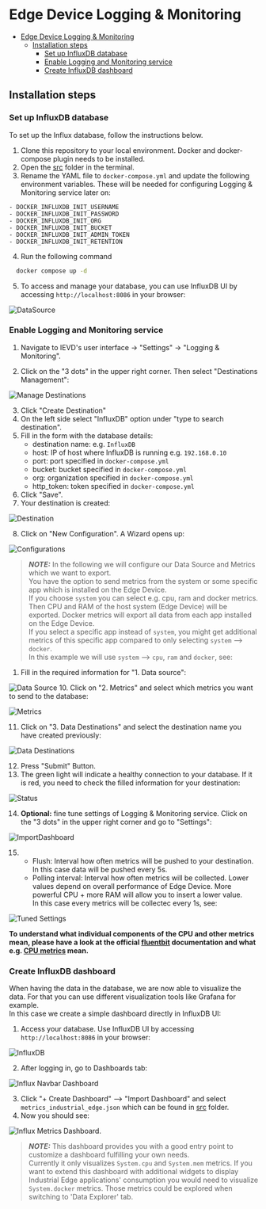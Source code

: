 # Edge Device Logging & Monitoring

- [Edge Device Logging \& Monitoring](#edge-device-logging--monitoring)
  - [Installation steps](#installation-steps)
    - [Set up InfluxDB database](#set-up-influxdb-database)
    - [Enable Logging and Monitoring service](#enable-logging-and-monitoring-service)
    - [Create InfluxDB dashboard](#create-influxdb-dashboard)

## Installation steps

### Set up InfluxDB database

To set up the Influx database, follow the instructions below. 

1. Clone this repository to your local environment. Docker and docker-compose plugin needs to be installed. 
2. Open the [src](../src) folder in the terminal.
3. Rename the YAML file to `docker-compose.yml` and update the following environment variables. These will be needed for configuring Logging & Monitoring service later on: 
  ```
  - DOCKER_INFLUXDB_INIT_USERNAME
  - DOCKER_INFLUXDB_INIT_PASSWORD
  - DOCKER_INFLUXDB_INIT_ORG
  - DOCKER_INFLUXDB_INIT_BUCKET
  - DOCKER_INFLUXDB_INIT_ADMIN_TOKEN
  - DOCKER_INFLUXDB_INIT_RETENTION
  ```
4. Run the following command

```bash
  docker compose up -d
```
5. To access and manage your database, you can use InfluxDB UI by accessing `http://localhost:8086` in your browser:

![DataSource](./graphics/influxDB.png)


### Enable Logging and Monitoring service

1. Navigate to IEVD's user interface -> "Settings" -> "Logging & Monitoring".
   
2. Click on the "3 dots" in the upper right corner. Then select "Destinations Management":

![Manage Destinations](./graphics/manage-destinations.png)

3. Click "Create Destination"
4. On the left side select "InfluxDB" option under "type to search destination".
5. Fill in the form with the database details:
   - destination name:  e.g. `InfluxDB`
   - host: IP of host where InfluxDB is running e.g. `192.168.0.10`
   - port: port specified in `docker-compose.yml`
   - bucket: bucket specified in `docker-compose.yml`
   - org: organization specified in `docker-compose.yml`
   - http_token: token specified in `docker-compose.yml`
6. Click "Save".
7. Your destination is created:
   
![Destination](./graphics/destination.png)
   
8. Click on "New Configuration". A Wizard opens up:

![Configurations](./graphics/configuration.png)


    
> **_NOTE:_**  In the following we will configure our Data Source and Metrics which we want to export. <br>
> You have the option to send metrics from the system or some specific app which is installed on the Edge Device. <br>
> If you choose `system` you can select e.g. cpu, ram and docker metrics. Then CPU and RAM of the host system (Edge Device) will be exported. Docker metrics will export all data from each app installed on the Edge Device. <br>
> If you select a specific app instead of `system`, you might get additional metrics of this specific app compared to only selecting `system` --> `docker`. <br>
> In this example we will use `system` --> `cpu`, `ram` and `docker`, see:

1. Fill in the required information for "1. Data source":

![Data Source](./graphics/data_source.png)
10. Click on "2. Metrics" and select which metrics you want to send to the database:

![Metrics](./graphics/metrics.png)

11. Click on "3. Data Destinations" and select the destination name you have created previously:
  
![Data Destinations](./graphics/data_destination.png)

12. Press "Submit" Button.
13. The green light will indicate a healthy connection to your database. If it is red, you need to check the filled information for your destination:
    
![Status](./graphics/status.png)

14. **Optional:** fine tune settings of Logging & Monitoring service. Click on the "3 dots" in the upper right corner and go to "Settings":

![ImportDashboard](./graphics/settings.png)

15. - Flush: Interval how often metrics will be pushed to your destination. <br>
      In this case data will be pushed every 5s.
    - Polling interval: Interval how often metrics will be collected. Lower values depend on overall performance of Edge Device. More powerful CPU + more RAM will allow you to insert a lower value. <br>In this case every metrics will be collectec every 1s, see:
    
![Tuned Settings](./graphics/tuned_settings.png)


**To understand what individual components of the CPU and other metrics mean, please have a look at the official [fluentbit](https://docs.fluentbit.io/manual/pipeline/inputs/cpu-metrics) documentation and what e.g. [CPU metrics](https://www.opsdash.com/blog/cpu-usage-linux.html) mean.**

### Create InfluxDB dashboard

When having the data in the database, we are now able to visualize the data. For that you can use different visualization tools like Grafana for example. <br>
In this case we create a simple dashboard directly in InfluxDB UI:

1. Access your database. Use InfluxDB UI by accessing `http://localhost:8086` in your browser:

![InfluxDB](./graphics/influxDB.png)

2.  After logging in, go to Dashboards tab:

![Influx Navbar Dashboard](./graphics/influxDB_navigate_to_dashboards.png)

3. Click "+ Create Dashboard" --> "Import Dashboard" and select `metrics_industrial_edge.json` which can be found in [src](../src) folder.
4. Now you should see:

![Influx Metrics Dashboard](./graphics/influxDB_metrics.png).

> **_NOTE:_**  This dashboard provides you with a good entry point to customize a dashboard fulfilling your own needs. <br>
> Currently it only visualizes `System.cpu` and `System.mem` metrics. If you want to extend this dashboard with additional widgets to display Industrial Edge applications' consumption you would need to visualize `System.docker` metrics. Those metrics could be explored when switching to 'Data Explorer' tab.
